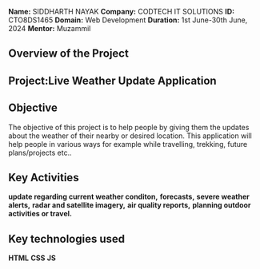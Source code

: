**Name:** SIDDHARTH NAYAK
**Company:** CODTECH IT SOLUTIONS
**ID:** CTO8DS1465
**Domain:** Web Development
**Duration:** 1st June-30th June, 2024
**Mentor:** Muzammil

## Overview of the Project

## Project:Live Weather Update Application

## Objective

The objective of this project is to help people by giving them the updates about the weather of their nearby or desired location. This application will help people in various ways for example while travelling, trekking, future plans/projects etc..

## Key Activities
 **update regarding current weather conditon,**
 **forecasts,**
 **severe weather alerts,**
 **radar and satellite imagery,**
 **air quality reports,**
 **planning outdoor activities or travel.**
 


## Key technologies used
 **HTML**
 **CSS**
 **JS**

